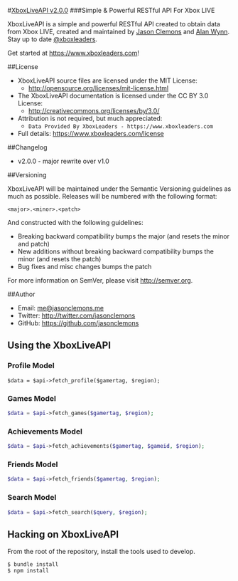 #[XboxLiveAPI v2.0.0](https://www.xboxleaders.com)
###Simple & Powerful RESTful API For Xbox LIVE

XboxLiveAPI is a simple and powerful RESTful API created to obtain data from Xbox LIVE, created and
maintained by [Jason Clemons](http://twitter.com/jasonclemons) and [Alan Wynn](http://twitter.com/djekl).
Stay up to date [@xboxleaders](http://twitter.com/xboxleaders).

Get started at https://www.xboxleaders.com!

##License
- XboxLiveAPI source files are licensed under the MIT License:
  - http://opensource.org/licenses/mit-license.html
- The XboxLiveAPI documentation is licensed under the CC BY 3.0 License:
  - http://creativecommons.org/licenses/by/3.0/
- Attribution is not required, but much appreciated:
  - `Data Provided By XboxLeaders - https://www.xboxleaders.com`
- Full details: https://www.xboxleaders.com/license

##Changelog
- v2.0.0 - major rewrite over v1.0

##Versioning

XboxLiveAPI will be maintained under the Semantic Versioning guidelines as much as possible. Releases will be numbered with the following format:

`<major>.<minor>.<patch>`

And constructed with the following guidelines:

* Breaking backward compatibility bumps the major (and resets the minor and patch)
* New additions without breaking backward compatibility bumps the minor (and resets the patch)
* Bug fixes and misc changes bumps the patch

For more information on SemVer, please visit http://semver.org.

##Author
- Email: me@jasonclemons.me
- Twitter: http://twitter.com/jasonclemons
- GitHub: https://github.com/jasonclemons


## Using the XboxLiveAPI

### Profile Model
`$data = $api->fetch_profile($gamertag, $region);`

### Games Model

```php
$data = $api->fetch_games($gamertag, $region);
```

### Achievements Model

```php
$data = $api->fetch_achievements($gamertag, $gameid, $region);
```

### Friends Model

```php
$data = $api->fetch_friends($gamertag, $region);
```

### Search Model

```php
$data = $api->fetch_search($query, $region);
```

## Hacking on XboxLiveAPI

From the root of the repository, install the tools used to develop.

    $ bundle install
    $ npm install
